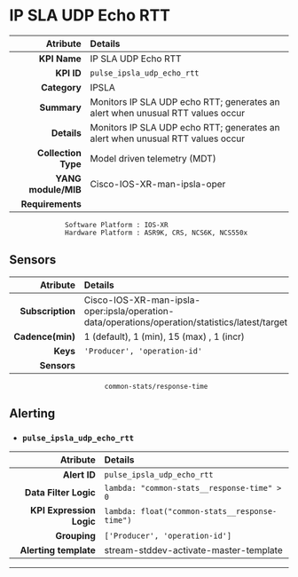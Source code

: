 
IP SLA UDP Echo RTT
====
Atribute|Details
---:|:---
**KPI Name**    | IP SLA UDP Echo RTT
**KPI ID**      | `pulse_ipsla_udp_echo_rtt`
**Category**    | IPSLA
**Summary**     | Monitors IP SLA UDP echo RTT; generates an alert when unusual RTT values occur
**Details**     | Monitors IP SLA UDP echo RTT; generates an alert when unusual RTT values occur
**Collection Type** | Model driven telemetry (MDT)
**YANG module/MIB** | Cisco-IOS-XR-man-ipsla-oper
**Requirements**    |
                  Software Platform : IOS-XR
                  Hardware Platform : ASR9K, CRS, NCS6K, NCS550x
Sensors
---
Atribute|Details
---:|:---
**Subscription** | Cisco-IOS-XR-man-ipsla-oper:ipsla/operation-data/operations/operation/statistics/latest/target
**Cadence(min)** | 1 (default), 1 (min), 15 (max) , 1 (incr)
**Keys**         | `'Producer', 'operation-id'`
**Sensors**      |
                            common-stats/response-time
     
Alerting
---

* ### `pulse_ipsla_udp_echo_rtt`
Atribute|Details
---:|:---
**Alert ID**             | ```pulse_ipsla_udp_echo_rtt```
**Data Filter Logic**    | ```lambda: "common-stats__response-time" > 0```
**KPI Expression Logic** | ```lambda: float("common-stats__response-time")```
**Grouping**             | ```['Producer', 'operation-id']```
**Alerting template**    | stream-stddev-activate-master-template
---

